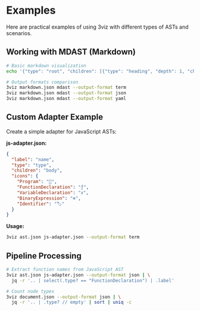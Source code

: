 # Examples

Here are practical examples of using 3viz with different types of ASTs and scenarios.

## Working with MDAST (Markdown)

```bash
# Basic markdown visualization
echo '{"type": "root", "children": [{"type": "heading", "depth": 1, "children": [{"type": "text", "value": "Hello World"}]}]}' | 3viz - mdast

# Output formats comparison
3viz markdown.json mdast --output-format term
3viz markdown.json mdast --output-format json  
3viz markdown.json mdast --output-format yaml
```

## Custom Adapter Example

Create a simple adapter for JavaScript ASTs:

**js-adapter.json:**
```json
{
  "label": "name",
  "type": "type",
  "children": "body", 
  "icons": {
    "Program": "📄",
    "FunctionDeclaration": "ƒ",
    "VariableDeclaration": "𝑥",
    "BinaryExpression": "⊕",
    "Identifier": "🏷"
  }
}
```

**Usage:**
```bash
3viz ast.json js-adapter.json --output-format term
```

## Pipeline Processing

```bash
# Extract function names from JavaScript AST
3viz ast.json js-adapter.json --output-format json | \
  jq -r '.. | select(.type? == "FunctionDeclaration") | .label'

# Count node types
3viz document.json --output-format json | \
  jq -r '.. | .type? // empty' | sort | uniq -c
```